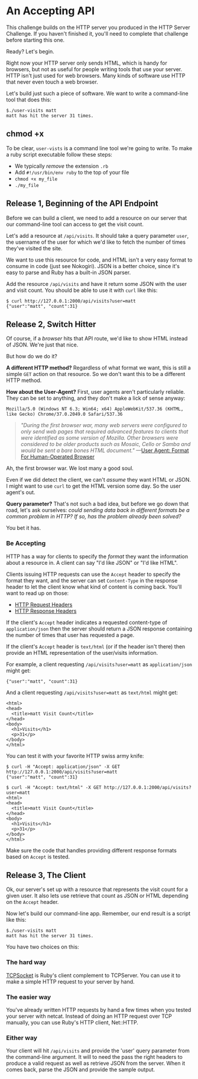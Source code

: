# An Accepting API

This challenge builds on the HTTP server you produced in the HTTP Server Challenge. If you haven't finished it, you'll need to complete that challenge before starting this one.

Ready? Let's begin.

Right now your HTTP server only sends HTML, which is handy for browsers, but not as useful for people writing tools that use your server. HTTP isn't just used for web browsers. Many kinds of software use HTTP that never even touch a web browser.

Let's build just such a piece of software. We want to write a command-line tool that does this:

```
$./user-visits matt
matt has hit the server 31 times.
```


## chmod +x
To be clear, `user-vists` is a command line tool we're going to write. To make a ruby script executable follow these steps:

* We typically _remove_ the extension `.rb`
* Add `#!/usr/bin/env ruby` to the top of your file
* `chmod +x my_file`
* `./my_file`

## Release 1, Beginning of the API Endpoint

Before we can build a client, we need to add a resource on our server that our command-line tool can access to get the visit count.

Let's add a resource at `/api/visits`. It should take a query parameter `user`, the username of the user for which we'd like to fetch the number of times they've visited the site.

We want to use this resource for code, and HTML isn't a very easy format to consume in code (just see Nokogiri). JSON is a better choice, since it's easy to parse and Ruby has a built-in JSON parser.

Add the resource `/api/visits` and have it return some JSON with the user and visit count. You should be able to use it with `curl` like this:

```
$ curl http://127.0.0.1:2000/api/visits?user=matt
{"user":"matt", "count":31}
```

## Release 2, Switch Hitter
Of course, if a _browser_ hits that API route, we'd like to show HTML instead of JSON. We're just that nice.

But how do we do it?

**A different HTTP method?**
Regardless of what format we want, this is still a simple `GET` action on that resource. So we don't want this to be a different HTTP method.

**How about the User-Agent?**
First, user agents aren't particularly reliable. They can be set to anything, and they don't make a lick of sense anyway:

```
Mozilla/5.0 (Windows NT 6.3; Win64; x64) AppleWebKit/537.36 (KHTML, like Gecko) Chrome/37.0.2049.0 Safari/537.36
```

> _"During the first browser war, many web servers were configured to only send web pages that required advanced features to clients that were identified as some version of Mozilla. Other browsers were considered to be older products such as Mosaic, Cello or Samba and would be sent a bare bones HTML document."_ —[User Agent: Format For Human-Operated Browser](http://en.wikipedia.org/wiki/User_agent)

Ah, the first browser war. We lost many a good soul.

Even if we did detect the client, we can't _assume_ they want HTML or JSON. I might want to use `curl` to get the HTML version some day. So the user agent's out.

**Query parameter?**
That's not such a bad idea, but before we go down that road, let's ask ourselves: _could sending data back in different formats be a common problem in HTTP? If so, has the problem already been solved?_

You bet it has.

### Be Accepting

HTTP has a way for clients to specify the _format_ they want the information about a resource in. A client can say "I'd like JSON" or "I'd like HTML".

Clients issuing HTTP requests can use the `Accept` header to specify the format they want, and the server can set `Content-Type` in the response header to let the client know what kind of content is coming back. You'll want to read up on those:

- [HTTP Request Headers](http://en.wikipedia.org/wiki/List_of_HTTP_header_fields#Request_fields)
- [HTTP Response Headers](http://en.wikipedia.org/wiki/List_of_HTTP_header_fields#Response_fields)

If the client's `Accept` header indicates a requested content-type of `application/json` then the server should return a JSON response containing the number of times that user has requested a page.

If the client's `Accept` header is `text/html` (or if the header isn't there) then provide an HTML representation of the user/visits information.

For example, a client requesting `/api/visits?user=matt` as `application/json` might get:

```
{"user":"matt", "count":31}
```

And a client requesting `/api/visits?user=matt` as `text/html` might get:

```
<html>
<head>
  <title>matt Visit Count</title>
</head>
<body>
  <h1>Visits</h1>
  <p>31</p>
</body>
</html>
```

You can test it with your favorite HTTP swiss army knife:

```
$ curl -H "Accept: application/json" -X GET http://127.0.0.1:2000/api/visits?user=matt
{"user":"matt", "count":31}

$ curl -H "Accept: text/html" -X GET http://127.0.0.1:2000/api/visits?user=matt
<html>
<head>
  <title>matt Visit Count</title>
</head>
<body>
  <h1>Visits</h1>
  <p>31</p>
</body>
</html>
```

Make sure the code that handles providing different response formats based on `Accept` is tested.

## Release 3, The Client
Ok, our server's set up with a resource that represents the visit count for a given user. It also lets use retrieve that count as JSON or HTML depending on the `Accept` header.

Now let's build our command-line app. Remember, our end result is a script like this:

```
$./user-visits matt
matt has hit the server 31 times.
```

You have two choices on this:

### The hard way
[TCPSocket](http://ruby-doc.org/stdlib-1.9.3/libdoc/socket/rdoc/TCPSocket.html) is Ruby's client complement to TCPServer. You can use it to make a simple HTTP request to your server by hand.

### The easier way
You've already written HTTP requests by hand a few times when you tested your server with netcat. Instead of doing an HTTP request over TCP manually, you can use Ruby's HTTP client, Net::HTTP.

### Either way
Your client will hit `/api/visits` and provide the 'user' query parameter from the command-line argument. It will to need the pass the right headers to produce a valid request as well as retrieve JSON from the server. When it comes back, parse the JSON and provide the sample output.

